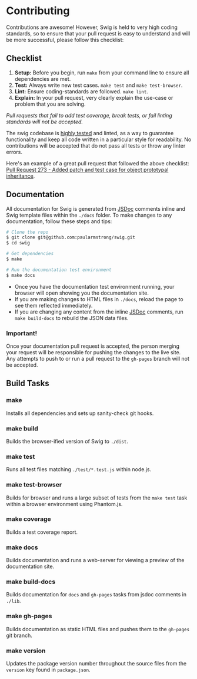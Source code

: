 Contributing
============

Contributions are awesome! However, Swig is held to very high coding standards, so to ensure that your pull request is easy to understand and will be more successful, please follow this checklist:

Checklist
---------

1. **Setup:** Before you begin, run `make` from your command line to ensure all dependencies are met.
2. **Test:** Always write new test cases. `make test` and `make test-browser`.
3. **Lint:** Ensure coding-standards are followed. `make lint`.
4. **Explain:** In your pull request, very clearly explain the use-case or problem that you are solving.

_Pull requests that fail to add test coverage, break tests, or fail linting standards will not be accepted._

The swig codebase is [highly tested](http://paularmstrong.github.io/swig/coverage.html) and linted, as a way to guarantee functionality and keep all code written in a particular style for readability. No contributions will be accepted that do not pass all tests or throw any linter errors.

Here's an example of a great pull request that followed the above checklist: [Pull Request 273 - Added patch and test case for object prototypal inheritance](https://github.com/paularmstrong/swig/pull/273).

Documentation
-------------

All documentation for Swig is generated from [JSDoc](http://usejsdoc.org) comments inline and Swig template files within the `./docs` folder. To make changes to any documentation, follow these steps and tips:

```sh
# Clone the repo
$ git clone git@github.com:paularmstrong/swig.git
$ cd swig
```

```sh
# Get dependencies
$ make
```

```sh
# Run the documentation test environment
$ make docs
```

* Once you have the documentation test environment running, your browser will open showing you the documentation site.
* If you are making changes to HTML files in `./docs`, reload the page to see them reflected immediately.
* If you are changing any content from the inline [JSDoc](http://usejsdoc.org) comments, run `make build-docs` to rebuild the JSON data files.

### Important!

Once your documentation pull request is accepted, the person merging your request will be responsible for pushing the changes to the live site. Any attempts to push to or run a pull request to the `gh-pages` branch will not be accepted.

Build Tasks
-----------

### make

Installs all dependencies and sets up sanity-check git hooks.

### make build

Builds the browser-ified version of Swig to `./dist`.

### make test

Runs all test files matching `./test/*.test.js` within node.js.

### make test-browser

Builds for browser and runs a large subset of tests from the `make test` task within a browser environment using Phantom.js.

### make coverage

Builds a test coverage report.

### make docs

Builds documentation and runs a web-server for viewing a preview of the documentation site.

### make build-docs

Builds documentation for `docs` and `gh-pages` tasks from jsdoc comments in `./lib`.

### make gh-pages

Builds documentation as static HTML files and pushes them to the `gh-pages` git branch.

### make version

Updates the package version number throughout the source files from the `version` key found in `package.json`.
